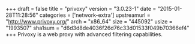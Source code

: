+++
draft = false
title = "privoxy"
version = "3.0.23-1"
date = "2015-01-28T11:28:56"
categories = ['network-extra']
upstreamurl = "http://www.privoxy.org/"
arch = "x86_64"
size = "445092"
usize = "1993507"
sha1sum = "d6d3d8de4036f26d76c33d01533f049b70366ef4"
+++
Privoxy is a web proxy with advanced filtering capabilities.
